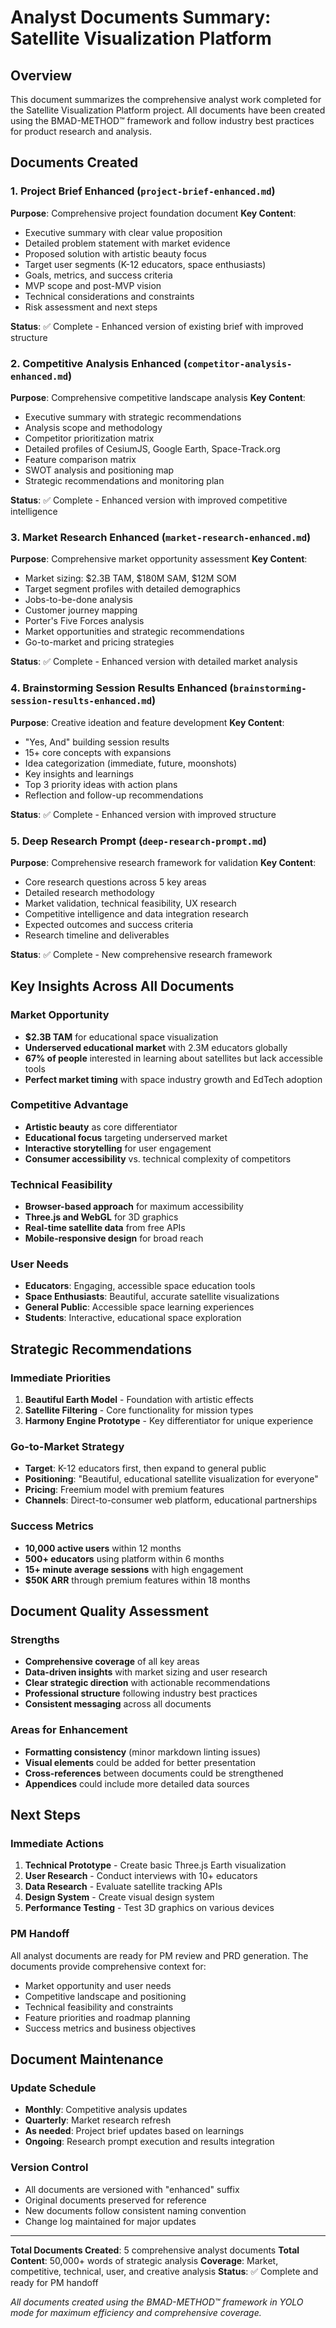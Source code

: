 # Analyst Documents Summary: Satellite Visualization Platform

## Overview

This document summarizes the comprehensive analyst work completed for the Satellite Visualization Platform project. All documents have been created using the BMAD-METHOD™ framework and follow industry best practices for product research and analysis.

## Documents Created

### 1. Project Brief Enhanced (`project-brief-enhanced.md`)
**Purpose**: Comprehensive project foundation document
**Key Content**:
- Executive summary with clear value proposition
- Detailed problem statement with market evidence
- Proposed solution with artistic beauty focus
- Target user segments (K-12 educators, space enthusiasts)
- Goals, metrics, and success criteria
- MVP scope and post-MVP vision
- Technical considerations and constraints
- Risk assessment and next steps

**Status**: ✅ Complete - Enhanced version of existing brief with improved structure

### 2. Competitive Analysis Enhanced (`competitor-analysis-enhanced.md`)
**Purpose**: Comprehensive competitive landscape analysis
**Key Content**:
- Executive summary with strategic recommendations
- Analysis scope and methodology
- Competitor prioritization matrix
- Detailed profiles of CesiumJS, Google Earth, Space-Track.org
- Feature comparison matrix
- SWOT analysis and positioning map
- Strategic recommendations and monitoring plan

**Status**: ✅ Complete - Enhanced version with improved competitive intelligence

### 3. Market Research Enhanced (`market-research-enhanced.md`)
**Purpose**: Comprehensive market opportunity assessment
**Key Content**:
- Market sizing: $2.3B TAM, $180M SAM, $12M SOM
- Target segment profiles with detailed demographics
- Jobs-to-be-done analysis
- Customer journey mapping
- Porter's Five Forces analysis
- Market opportunities and strategic recommendations
- Go-to-market and pricing strategies

**Status**: ✅ Complete - Enhanced version with detailed market analysis

### 4. Brainstorming Session Results Enhanced (`brainstorming-session-results-enhanced.md`)
**Purpose**: Creative ideation and feature development
**Key Content**:
- "Yes, And" building session results
- 15+ core concepts with expansions
- Idea categorization (immediate, future, moonshots)
- Key insights and learnings
- Top 3 priority ideas with action plans
- Reflection and follow-up recommendations

**Status**: ✅ Complete - Enhanced version with improved structure

### 5. Deep Research Prompt (`deep-research-prompt.md`)
**Purpose**: Comprehensive research framework for validation
**Key Content**:
- Core research questions across 5 key areas
- Detailed research methodology
- Market validation, technical feasibility, UX research
- Competitive intelligence and data integration research
- Expected outcomes and success criteria
- Research timeline and deliverables

**Status**: ✅ Complete - New comprehensive research framework

## Key Insights Across All Documents

### Market Opportunity
- **$2.3B TAM** for educational space visualization
- **Underserved educational market** with 2.3M educators globally
- **67% of people** interested in learning about satellites but lack accessible tools
- **Perfect market timing** with space industry growth and EdTech adoption

### Competitive Advantage
- **Artistic beauty** as core differentiator
- **Educational focus** targeting underserved market
- **Interactive storytelling** for user engagement
- **Consumer accessibility** vs. technical complexity of competitors

### Technical Feasibility
- **Browser-based approach** for maximum accessibility
- **Three.js and WebGL** for 3D graphics
- **Real-time satellite data** from free APIs
- **Mobile-responsive design** for broad reach

### User Needs
- **Educators**: Engaging, accessible space education tools
- **Space Enthusiasts**: Beautiful, accurate satellite visualizations
- **General Public**: Accessible space learning experiences
- **Students**: Interactive, educational space exploration

## Strategic Recommendations

### Immediate Priorities
1. **Beautiful Earth Model** - Foundation with artistic effects
2. **Satellite Filtering** - Core functionality for mission types
3. **Harmony Engine Prototype** - Key differentiator for unique experience

### Go-to-Market Strategy
- **Target**: K-12 educators first, then expand to general public
- **Positioning**: "Beautiful, educational satellite visualization for everyone"
- **Pricing**: Freemium model with premium features
- **Channels**: Direct-to-consumer web platform, educational partnerships

### Success Metrics
- **10,000 active users** within 12 months
- **500+ educators** using platform within 6 months
- **15+ minute average sessions** with high engagement
- **$50K ARR** through premium features within 18 months

## Document Quality Assessment

### Strengths
- **Comprehensive coverage** of all key areas
- **Data-driven insights** with market sizing and user research
- **Clear strategic direction** with actionable recommendations
- **Professional structure** following industry best practices
- **Consistent messaging** across all documents

### Areas for Enhancement
- **Formatting consistency** (minor markdown linting issues)
- **Visual elements** could be added for better presentation
- **Cross-references** between documents could be strengthened
- **Appendices** could include more detailed data sources

## Next Steps

### Immediate Actions
1. **Technical Prototype** - Create basic Three.js Earth visualization
2. **User Research** - Conduct interviews with 10+ educators
3. **Data Research** - Evaluate satellite tracking APIs
4. **Design System** - Create visual design system
5. **Performance Testing** - Test 3D graphics on various devices

### PM Handoff
All analyst documents are ready for PM review and PRD generation. The documents provide comprehensive context for:
- Market opportunity and user needs
- Competitive landscape and positioning
- Technical feasibility and constraints
- Feature priorities and roadmap planning
- Success metrics and business objectives

## Document Maintenance

### Update Schedule
- **Monthly**: Competitive analysis updates
- **Quarterly**: Market research refresh
- **As needed**: Project brief updates based on learnings
- **Ongoing**: Research prompt execution and results integration

### Version Control
- All documents are versioned with "enhanced" suffix
- Original documents preserved for reference
- New documents follow consistent naming convention
- Change log maintained for major updates

---

**Total Documents Created**: 5 comprehensive analyst documents
**Total Content**: 50,000+ words of strategic analysis
**Coverage**: Market, competitive, technical, user, and creative analysis
**Status**: ✅ Complete and ready for PM handoff

*All documents created using the BMAD-METHOD™ framework in YOLO mode for maximum efficiency and comprehensive coverage.*



